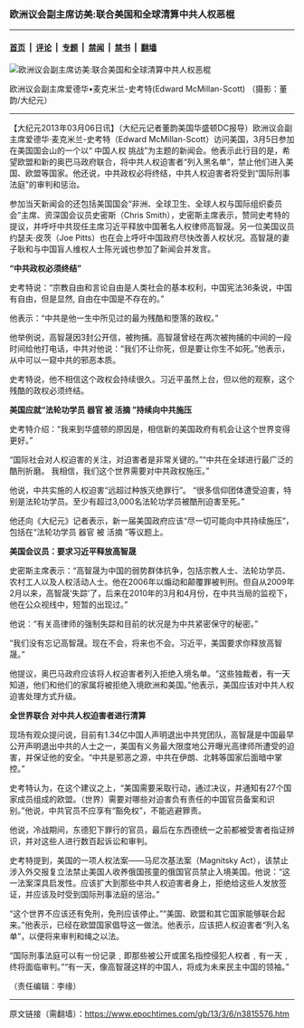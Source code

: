 ### 欧洲议会副主席访美:联合美国和全球清算中共人权恶棍

---

#### [首页](../../../..?n3815576) &nbsp;|&nbsp; [评论](../../../../../epoch-comment?n3815576) &nbsp;|&nbsp; [专题](../../../../../epoch-special?n3815576) &nbsp;|&nbsp; [禁闻](../../../../../epoch-news?n3815576) &nbsp;|&nbsp; [禁书](../../../../../books?n3815576) &nbsp;|&nbsp; [翻墙](https://github.com/gfw-breaker/nogfw/blob/master/README.md?n3815576)


<div><img alt="欧洲议会副主席访美:联合美国和全球清算中共人权恶棍" class="attachment-djy_600_400 size-djy_600_400 wp-post-image" src="https://i.epochtimes.com/assets/uploads/2013/03/1303052041392192-600x400.jpg"/>
<div class="caption">
 <p>
  欧洲议会副主席爱德华•麦克米兰-史考特(Edward McMillan-Scott)  （摄影：董韵/大纪元）
 </p>
</div></div><hr/><div class="post_content" id="artbody" itemprop="articleBody">
 <!-- article content begin -->
 <p>
  【大纪元2013年03月06日讯】（大纪元记者董韵美国华盛顿DC报导）欧洲议会副主席爱德华‧麦克米兰-史考特（Edward McMillan-Scott）访问美国，3月5日参加在美国国会山的一个以“
  <ok href="https://www.epochtimes.com/gb/tag/%E4%B8%AD%E5%9B%BD%E4%BA%BA%E6%9D%83.html">
   中国人权
  </ok>
  挑战”为主题的新闻会。他表示此行目的是，希望欧盟和新的奥巴马政府联合，将中共人权迫害者“列入黑名单”，禁止他们进入美国、欧盟等国家。他还说，中共政权必将终结，中共人权迫害者将受到“国际刑事法庭”的审判和惩治。
 </p>
 <p>
  参加当天新闻会的还包括美国国会“非洲、全球卫生、全球人权与国际组织委员会”主席、资深国会议员史密斯（Chris Smith），史密斯主席表示，赞同史考特的提议，并呼吁中共现任主席习近平释放中国著名人权律师高智晟。另一位美国议员约瑟夫‧皮茨（Joe Pitts）也在会上呼吁中国政府尽快改善人权状况。高智晟的妻子耿和与中国盲人维权人士陈光诚也参加了新闻会并发言。
 </p>
 <p>
  <b>
   “中共政权必须终结”
  </b>
 </p>
 <p>
  史考特说：“宗教自由和言论自由是人类社会的基本权利，中国宪法36条说，中国有自由，但是显然, 自由在中国是不存在的。”
 </p>
 <p>
  他表示：“中共是他一生中所见过的最为残酷和堕落的政权。”
 </p>
 <p>
  他举例说，高智晟因3封公开信，被拘捕。高智晟曾经在两次被拘捕的中间的一段时间给他打电话，中共对他说：“我们不让你死，但是要让你生不如死。”他表示，从中可以一窥中共的邪恶本质。
 </p>
 <p>
  史考特说，他不相信这个政权会持续很久。习近平虽然上台，但以他的观察，这个残酷的政权必须终结。
 </p>
 <p>
  <b>
   美国应就“法轮功学员
   <ok href="https://www.epochtimes.com/gb/tag/%E5%99%A8%E5%AE%98.html">
    器官
   </ok>
   被
   <ok href="https://www.epochtimes.com/gb/tag/%E6%B4%BB%E6%91%98.html">
    活摘
   </ok>
   ”持续向中共施压
  </b>
 </p>
 <p>
  史考特介绍：“我来到华盛顿的原因是，相信新的美国政府有机会让这个世界变得更好。”
 </p>
 <p>
  “国际社会对人权迫害的关注，对迫害者是非常关键的。”“中共在全球进行最广泛的酷刑折磨。 我相信，我们这个世界需要对中共政权施压。”
 </p>
 <p>
  他说，中共实施的人权迫害“远超过种族灭绝罪行”。 “很多信仰团体遭受迫害，特别是法轮功学员。至少有超过3,000名法轮功学员被酷刑迫害至死。”
 </p>
 <p>
  他还向《大纪元》记者表示，新一届美国政府应该“尽一切可能向中共持续施压”，包括在“法轮功学员
  <ok href="https://www.epochtimes.com/gb/tag/%E5%99%A8%E5%AE%98.html">
   器官
  </ok>
  被
  <ok href="https://www.epochtimes.com/gb/tag/%E6%B4%BB%E6%91%98.html">
   活摘
  </ok>
  ”等议题上。
 </p>
 <p>
  <b>
   美国会议员：要求习近平释放高智晟
  </b>
 </p>
 <p>
  史密斯主席表示：“高智晟为中国的弱势群体抗争，包括宗教人士、法轮功学员、农村工人以及人权活动人士。他在2006年以煽动和颠覆罪被判刑。但自从2009年2月以来，高智晟‘失踪’了，后来在2010年的3月和4月份，在中共当局的监视下，他在公众视线中，短暂的出现过。”
 </p>
 <p>
  他说：“有关高律师的强制失踪和目前的状况是为中共紧密保守的秘密。”
 </p>
 <p>
  “我们没有忘记高智晟。现在不会，将来也不会。习近平，美国要求你释放高智晟。”
 </p>
 <p>
  他提议，奥巴马政府应该将人权迫害者列入拒绝入境名单。“这些独裁者，有一天知道，他们和他们的家属将被拒绝入境欧洲和美国。”他表示，美国应该对中共人权迫害处理方式升级。
 </p>
 <p>
  <b>
   全世界联合   对中共人权迫害者进行清算
  </b>
 </p>
 <p>
  现场有观众提问说，目前有1.34亿中国人声明退出中共党团队，高智晟是中国最早公开声明退出中共的人士之一，美国有义务最大限度地公开曝光高律师所遭受的迫害，并保证他的安全。“中共是邪恶之源，中共在伊朗、北韩等国家后面暗中掌控。”
 </p>
 <p>
  史考特认为，在这个建议之上，“美国需要采取行动，通过决议，并通知有27个国家成员组成的欧盟。（世界）需要对哪些对迫害负有责任的中国官员备案和识别。”他说，中共官员不应享有“豁免权”，不能逃避罪责。
 </p>
 <p>
  他说，冷战期间，东德犯下罪行的官员，最后在东西德统一之前都被受害者指证辨识，并对这些人进行数百起诉讼和审判。
 </p>
 <p>
  史考特提到，美国的一项人权法案——马尼次基法案（Magnitsky Act），该禁止涉入外交报复立法禁止美国人收养俄国孩童的俄国官员禁止入境美国。他说：“这一法案深具启发性。应该扩大到那些中共人权迫害者身上，拒绝给这些人发放签证，并应该及时受到国际刑事法庭的惩治。”
 </p>
 <p>
  “这个世界不应该还有免刑，免刑应该停止。”“美国、欧盟和其它国家能够联合起来。”他表示，已经在欧盟国家倡导这一做法。他表示，应该把人权迫害者“列入名单”，以便将来审判和绳之以法。
 </p>
 <p>
  “国际刑事法庭可以有一份记录﹐即那些被公开或匿名指控侵犯人权者﹐有一天﹐终将面临审判。”“有一天，像高智晟这样的中国人，将成为未来民主中国的领袖。”
 </p>
 <p>
  （责任编辑：李缘）
 </p>
 <!-- article content end -->
 <div id="below_article_ad">
 </div>
</div>


---

原文链接（需翻墙）：https://www.epochtimes.com/gb/13/3/6/n3815576.htm